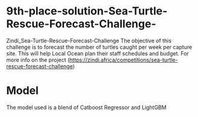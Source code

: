 # 9th-place-solution-Sea-Turtle-Rescue-Forecast-Challenge-
Zindi_Sea-Turtle-Rescue-Forecast-Challenge The objective of this challenge is to forecast the number of turtles caught per week per capture site. This will help Local Ocean plan their staff schedules and budget.  For more info on the project (https://zindi.africa/competitions/sea-turtle-rescue-forecast-challenge)

# Model
The model used is a blend of Catboost Regressor and LightGBM

